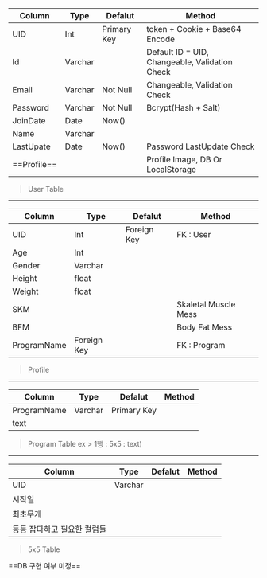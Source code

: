 
| Column    | Type     | Defalut     | Method                                         |
| --------- | -------- | ----------- | ---------------------------------------------- |
| UID | Int | Primary Key | token + Cookie + Base64 Encode |
| Id | Varchar  | | Default ID = UID, Changeable, Validation Check |
| Email | Varchar  | Not Null    | Changeable, Validation Check                   |
| Password  | Varchar | Not Null | Bcrypt(Hash + Salt) |
| JoinDate | Date | Now() | |
| Name | Varchar | | |
| LastUpate | Date | Now() | Password LastUpdate Check                      |
| ==Profile== | | | Profile Image, DB Or LocalStorage |
> User Table
---

| Column | Type    | Defalut     | Method               |
| ------ | ------- | ----------- | ---------------------------------------------- |
| UID    | Int     | Foreign Key | FK : User|
| Age    | Int     |             |                      |
| Gender | Varchar |             |                      |
| Height | float   |             |                      |
| Weight | float   |             |                      |
| SKM    |         |             | Skaletal Muscle Mess |
| BFM    |         |             | Body Fat Mess        |
| ProgramName | Foreign Key |  | FK : Program |
> Profile
---

| Column      | Type    | Defalut     | Method |
| ----------- | ------- | ----------- | ------ |
| ProgramName | Varchar | Primary Key |        |
| text        |         |             |        |
> Program Table
> 	ex > 1행 : 5x5 : text)
---

| Column   | Type    | Defalut | Method |
| -------- | ------- | ------- | ------ |
| UID      | Varchar |         |        |
| 시작일   |         |         |        |
| 최초무게 |         |         |        |
| 등등 잡다하고 필요한 컬럼들 |         |         |        |
> 5x5 Table






==DB 구현 여부 미정==